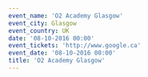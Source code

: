 ```yaml
---
event_name: 'O2 Academy Glasgow'
event_city: Glasgow
event_country: UK
date: '08-10-2016 00:00'
event_tickets: 'http://www.google.ca'
event_date: '08-10-2016 00:00'
title: 'O2 Academy Glasgow'
---
```


